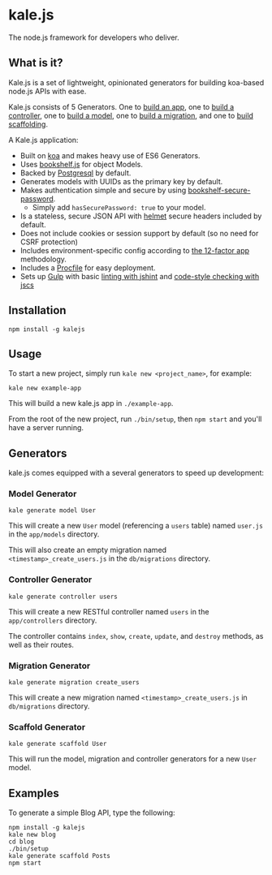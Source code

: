 # kale.js

The node.js framework for developers who deliver.

## What is it?

Kale.js is a set of lightweight, opinionated generators for building koa-based node.js APIs with ease.

Kale.js consists of 5 Generators. One to [build an app](#usage), one to [build a controller](#controller-generator), one to [build a model](#model-generator), one to [build a migration](#migration-generator), and one to [build scaffolding](#scaffold-generator).

A Kale.js application:

* Built on [koa](http://koajs.com/) and makes heavy use of ES6 Generators.
* Uses [bookshelf.js](http://bookshelfjs.org/) for object Models.
* Backed by [Postgresql](http://www.postgresql.org/) by default.
* Generates models with UUIDs as the primary key by default.
* Makes authentication simple and secure by using [bookshelf-secure-password](https://github.com/venables/bookshelf-secure-password).
  * Simply add `hasSecurePassword: true` to your model.
* Is a stateless, secure JSON API with [helmet](https://github.com/helmetjs/helmet) secure headers included by default.
* Does not include cookies or session support by default (so no need for CSRF protection)
* Includes environment-specific config according to [the 12-factor app](http://12factor.net/) methodology.
* Includes a [Procfile](https://devcenter.heroku.com/articles/procfile) for easy deployment.
* Sets up [Gulp](https://github.com/gulpjs/gulp) with basic [linting with jshint](https://github.com/jshint/jshint) and [code-style checking with jscs](https://github.com/jscs-dev/node-jscs)

## Installation

```
npm install -g kalejs
```

## Usage

To start a new project, simply run `kale new <project_name>`, for example:

```
kale new example-app
```

This will build a new kale.js app in `./example-app`.

From the root of the new project, run `./bin/setup`, then `npm start` and you'll have a server running.


## Generators

kale.js comes equipped with a several generators to speed up development:

### Model Generator

```
kale generate model User
```

This will create a new `User` model (referencing a `users` table) named `user.js` in the `app/models` directory.

This will also create an empty migration named `<timestamp>_create_users.js` in the `db/migrations` directory.

### Controller Generator

```
kale generate controller users
```

This will create a new RESTful controller named `users` in the `app/controllers` directory.

The controller contains `index`, `show`, `create`, `update`, and `destroy` methods, as well as their routes.

### Migration Generator

```
kale generate migration create_users
```

This will create a new migration named `<timestamp>_create_users.js` in `db/migrations` directory.


### Scaffold Generator

```
kale generate scaffold User
```

This will run the model, migration and controller generators for a new `User` model.

## Examples

To generate a simple Blog API, type the following:

```
npm install -g kalejs
kale new blog
cd blog
./bin/setup
kale generate scaffold Posts
npm start
```
